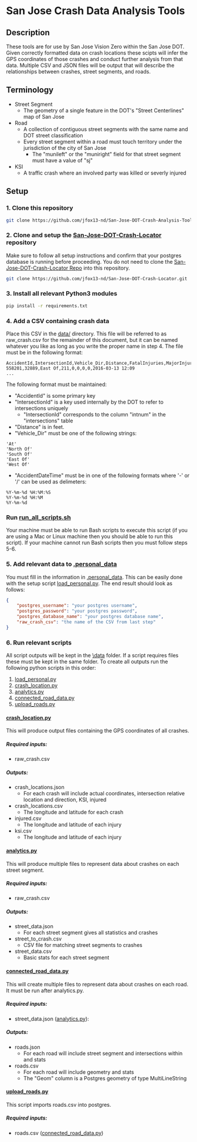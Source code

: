 # San Jose Crash Data Analysis Tools

## Description
These tools are for use by San Jose Vision Zero within the San Jose DOT. Given correctly formatted data on crash locations these scipts will infer the GPS coordinates of those crashes and conduct further analysis from that data. Multiple CSV and JSON files will be output that will describe the relationships between crashes, street segments, and roads.

## Terminology
* Street Segment
    * The geometry of a single feature in the DOT's "Street Centerlines" map of San Jose
* Road
    * A collection of contiguous street segments with the same name and DOT street classification
    * Every street segment within a road must touch territory under the jurisdiction of the city of San Jose
        * The "munileft" or the "muniright" field for that street segment must have a value of "sj"
* KSI
    * A traffic crash where an involved party was killed or severly injured

## Setup

### 1. Clone this repository
```bash
git clone https://github.com/jfox13-nd/San-Jose-DOT-Crash-Analysis-Tools.git
```

### 2. Clone and setup the [San-Jose-DOT-Crash-Locator](https://github.com/jfox13-nd/San-Jose-DOT-Crash-Locator) repository
Make sure to follow all setup instructions and confirm that your postgres database is running before proceeding.
You do not need to clone the [San-Jose-DOT-Crash-Locator Repo](https://github.com/jfox13-nd/San-Jose-DOT-Crash-Locator) into this repository.
```bash
git clone https://github.com/jfox13-nd/San-Jose-DOT-Crash-Locator.git
```

### 3. Install all relevant Python3 modules
```bash
pip install -r requirements.txt
```

### 4. Add a CSV containing crash data
Place this CSV in the [data/](https://github.com/jfox13-nd/San-Jose-DOT-Crash-Analysis-Tools/tree/production/data) directory.
This file will be referred to as raw_crash.csv for the remainder of this document, but it can be named whatever you like as long as you write the proper name in step 4. The file must be in the following format:
```CSV
AccidentId,IntersectionId,Vehicle_Dir,Distance,FatalInjuries,MajorInjuries,ModerateInjuries,MinorInjuries,AccidentDateTime
558201,32889,East Of,211,0,0,0,0,2016-03-13 12:09
...
```
The following format must be maintained:
* "AccidentId" is some primary key
* "IntersectionId" is a key used internally by the DOT to refer to intersections uniquely
    * "IntersectionId" corresponds to the column "intnum" in the "intersections" table
* "Distance" is in feet. 
* "Vehicle_Dir" must be one of the following strings:
```
'At'
'North Of'
'South Of'
'East Of'
'West Of'
```
* "AccidentDateTime" must be in one of the following formats where '-' or '/' can be used as delimeters:
```
%Y-%m-%d %H:%M:%S
%Y-%m-%d %H:%M
%Y-%m-%d
```

### Run [run_all_scripts.sh](https://github.com/jfox13-nd/San-Jose-DOT-Crash-Analysis-Tools/blob/production/run_all_scripts.sh)
Your machine must be able to run Bash scripts to execute this script (if you are using a Mac or Linux machine then you should be able to run this script). If your machine cannot run Bash scripts then you must follow steps 5-6.

### 5. Add relevant data to [.personal_data](https://github.com/jfox13-nd/San-Jose-DOT-Crash-Analysis-Tools/blob/production/.personal_data)
You must fill in the information in [.personal_data](https://github.com/jfox13-nd/San-Jose-DOT-Crash-Analysis-Tools/blob/production/.personal_data). This can be easily done with the setup script [load_personal.py](https://github.com/jfox13-nd/San-Jose-DOT-Crash-Analysis-Tools/blob/production/load_personal.py). The end result should look as follows:
```JSON
{
    "postgres_username": "your postgres username",
    "postgres_password": "your postgres password",
    "postgres_database_name": "your postgres database name",
    "raw_crash_csv": "the name of the CSV from last step"
}
```

### 6. Run relevant scripts
All script outputs will be kept in the [\data](https://github.com/jfox13-nd/San-Jose-DOT-Crash-Analysis-Tools/tree/production/data) folder. If a script requires files these must be kept in the same folder.
To create all outputs run the following python scripts in this order:
1. [load_personal.py](https://github.com/jfox13-nd/San-Jose-DOT-Crash-Analysis-Tools/blob/production/load_personal.py)
2. [crash_location.py](https://github.com/jfox13-nd/San-Jose-DOT-Crash-Analysis-Tools/blob/production/crash_location.py)
3. [analytics.py](https://github.com/jfox13-nd/San-Jose-DOT-Crash-Analysis-Tools/blob/production/analytics.py)
4. [connected_road_data.py](https://github.com/jfox13-nd/San-Jose-DOT-Crash-Analysis-Tools/blob/production/connected_road_data.py)
5. [upload_roads.py](https://github.com/jfox13-nd/San-Jose-DOT-Crash-Analysis-Tools/blob/production/upload_roads.py)

#### [crash_location.py](https://github.com/jfox13-nd/San-Jose-DOT-Crash-Analysis-Tools/blob/production/crash_location.py)
This will produce output files containing the GPS coordinates of all crashes.

##### Required inputs:
* raw_crash.csv

##### Outputs:
* crash_locations.json
    * For each crash will include actual coordinates, intersection relative location and direction, KSI, injured
* crash_locations.csv
    * The longitude and latitude for each crash
* injured.csv
    * The longitude and latitude of each injury
* ksi.csv
    * The longitude and latitude of each injury

#### [analytics.py](https://github.com/jfox13-nd/San-Jose-DOT-Crash-Analysis-Tools/blob/production/analytics.py)
This will produce multiple files to represent data about crashes on each street segment.

##### Required inputs:
* raw_crash.csv

##### Outputs:
* street_data.json
    * For each street segment gives all statistics and crashes
* street_to_crash.csv
    * CSV file for matching street segments to crashes
* street_data.csv
    * Basic stats for each street segment

#### [connected_road_data.py](https://github.com/jfox13-nd/San-Jose-DOT-Crash-Analysis-Tools/blob/production/connected_road_data.py)
This will create multiple files to represent data about crashes on each road. It must be run after analytics.py.

##### Required inputs:
* street_data.json ([analytics.py](https://github.com/jfox13-nd/San-Jose-DOT-Crash-Analysis-Tools/blob/production/analytics.py)):

##### Outputs:
* roads.json
    * For each road will include street segment and intersections within and stats
* roads.csv
    * For each road will include geometry and stats
    * The "Geom" column is a Postgres geometry of type MultiLineString

#### [upload_roads.py](https://github.com/jfox13-nd/San-Jose-DOT-Crash-Analysis-Tools/blob/production/upload_roads.py)
This script imports roads.csv into postgres.

##### Required inputs:
* roads.csv ([connected_road_data.py](https://github.com/jfox13-nd/San-Jose-DOT-Crash-Analysis-Tools/blob/production/connected_road_data.py))